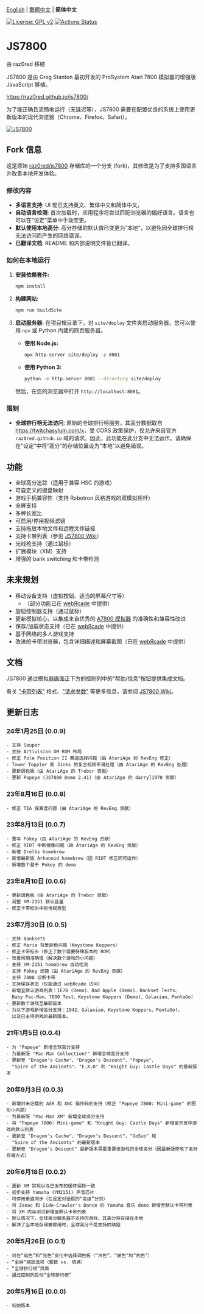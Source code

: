 [English](README.md) | [繁體中文](README.zh-TW.md) | **简体中文**

[![License: GPL v2](https://img.shields.io/badge/License-GPL%20v2-blue.svg)](https://www.gnu.org/licenses/old-licenses/gpl-2.0.en.html)
[![Actions Status](https://github.com/raz0red/js7800/workflows/Build/badge.svg)](https://github.com/raz0red/js7800/actions)

# JS7800

由 raz0red 移植

JS7800 是由 Greg Stanton 最初开发的 ProSystem Atari 7800 模拟器的增强版 JavaScript 移植。

https://raz0red.github.io/js7800/

为了能正确且流畅地运行（无延迟等），JS7800 需要在配置优良的系统上使用更新版本的现代浏览器（Chrome、Firefox、Safari）。

[![JS7800](https://github.com/raz0red/js7800/raw/master/screenshots/screenshot.png)](https://raz0red.github.io/js7800/)

## Fork 信息

这是原始 [raz0red/js7800](https://github.com/raz0red/js7800) 存储库的一个分支 (fork)，其修改是为了支持多国语言并改善本地开发体验。

### 修改内容

*   **多语言支持**: UI 现已支持英文、繁体中文和简体中文。
*   **自动语言检测**: 首次加载时，应用程序将尝试匹配浏览器的偏好语言。语言也可以在“设定”菜单中手动变更。
*   **默认使用本地高分**: 高分存储的默认值已变更为“本地”，以避免因全球排行榜无法访问而产生的网络错误。
*   **已翻译文档**: README 和内部说明文件皆已翻译。

### 如何在本地运行

1.  **安装依赖套件:**
    ```sh
    npm install
    ```

2.  **构建网站:**
    ```sh
    npm run buildSite
    ```

3.  **启动服务器:**
    在项目根目录下，对 `site/deploy` 文件夹启动服务器。您可以使用 `npx` 或 Python 内建的网页服务器。

    *   **使用 Node.js:**
        ```sh
        npx http-server site/deploy -p 8081
        ```

    *   **使用 Python 3:**
        ```sh
        python -m http.server 8081 --directory site/deploy
        ```
    
    然后，在您的浏览器中打开 `http://localhost:8081`。

### 限制

*   **全球排行榜无法访问**: 原始的全球排行榜服务，其高分数据取自 <https://twitchasylum.com/x>，受 CORS 政策保护，仅允许来自官方 `raz0red.github.io` 域的请求。因此，此功能在此分支中无法运作。请确保在“设定”中将“高分”的存储位置设为“本地”以避免错误。

## 功能

*   全球高分追踪（适用于兼容 HSC 的游戏）
*   可自定义的键盘映射
*   游戏手柄兼容性（支持 Robotron 风格游戏的双模拟摇杆）
*   全屏支持
*   多种长宽比
*   可启用/停用视频滤镜
*   支持拖放本地文件和远程文件链接
*   支持卡带列表（参见 [JS7800 Wiki](https://github.com/raz0red/js7800/wiki/Cartridge%20Lists)）
*   光线枪支持（通过鼠标）
*   扩展模块（XM）支持
*   增强的 bank switching 和卡带检测

## 未来规划

*   移动设备支持（虚拟按钮、适当的屏幕尺寸等）
    *   （部分功能已在 [webЯcade](https://www.webrcade.com) 中提供）
*   旋钮控制器支持（通过鼠标）
*   更新模拟核心，以集成来自优秀的 [A7800 模拟器](http://7800.8bitdev.org/index.php/A7800_Emulator) 的准确性和兼容性改进
*   保存/加载状态支持（已在 [webЯcade](https://www.webrcade.com) 中提供）
*   基于网络的多人游戏支持
*   改进的卡带浏览器，包含详细描述和屏幕截图（已在 [webЯcade](https://www.webrcade.com) 中提供）

## 文档

JS7800 通过模拟器画面正下方的控制列中的“帮助/信息”按钮提供集成文档。

有关 ["卡带列表"](https://github.com/raz0red/js7800/wiki/Cartridge%20Lists) 格式、["请求参数"](https://github.com/raz0red/js7800/wiki/Request%20Parameters) 等更多信息，请参阅 [JS7800 Wiki](https://github.com/raz0red/js7800/wiki)。

## 更新日志

### 24年1月25日 (0.0.9)
    - 支持 Souper
    - 支持 Activision OM ROM 布局
    - 修正 Pole Position II 赛道选择问题（由 AtariAge 的 RevEng 修正）
    - Tower Toppler 和 Jinks 的复合视频平滑处理（由 AtariAge 的 RevEng 处理）
    - 更新调色板（由 AtariAge 的 Trebor 贡献）
    - 更新 Popeye (JS7800 Demo 2.41)（由 AtariAge 的 darryl1970 贡献）

### 23年8月16日 (0.0.8)
    - 修正 TIA 保真度问题（由 AtariAge 的 RevEng 贡献）

### 23年8月13日 (0.0.7)
    - 重写 Pokey（由 AtariAge 的 RevEng 贡献）
    - 修正 RIOT 中断镜像问题（由 AtariAge 的 RevEng 贡献）
    - 新增 Drelbs homebrew
    - 新增最新版 Arkanoid homebrew（因 RIOT 修正而可运作）
    - 新增数个基于 Pokey 的 demo

### 23年8月10日 (0.0.6)
    - 更新调色板（由 AtariAge 的 Trebor 贡献）
    - 调整 YM-2151 默认音量
    - 修正卡带标头中的电视类型

### 23年7月30日 (0.0.5)
    - 支持 Banksets
    - 修正 Maria 背景颜色问题（Keystone Koppers）
    - 修正卡带标头（修正了数个需要特殊版本的 ROM）
    - 改善周期准确性（解决数个游戏的小问题）
    - 支持 YM-2151 homebrew 自动检测
    - 支持 Pokey 滤镜（由 AtariAge 的 RevEng 贡献）
    - 支持 7800 诊断卡带
    - 支持保存状态（仅能通过 webЯcade 访问）
    - 新增至默认游戏列表：IE78 (Demo)、Bad Apple (Demo)、Bankset Tests、
      Baby Pac-Man、7800 Test、Keystone Koppers (Demo)、Galaxian、PentaGo!
    - 更新数个游戏至最新版本
    - 为以下游戏新增高分支持：1942、Galaxian、Keystone Koppers、PentaGo!、
      以及已支持游戏的最新版本。

### 21年1月5日 (0.0.4)
    - 为 "Popeye" 新增全球高分支持
    - 为最新版 "Pac-Man Collection!" 新增全球高分支持
    - 更新至 "Dragon's Cache"、"Dragon's Descent"、"Popeye"、
      "Spire of the Ancients"、"E.X.O" 和 "Knight Guy: Castle Days" 的最新版本

### 20年9月3日 (0.0.3)
    - 新增对未记载的 ASR 和 ANC 操作码的支持（修正 "Popeye 7800: Mini-game" 的图形小问题）
    - 为最新版 "Pac-Man XM" 新增全球高分支持
    - 将 "Popeye 7800: Mini-game" 和 "Knight Guy: Castle Days" 新增至开发中游戏的默认列表
    - 更新至 "Dragon's Cache"、"Dragon's Descent"、"GoSub" 和
      "Spire of the Ancients" 的最新版本
    - 更新至 "Dragon's Descent" 最新版本需要重置该游戏的全球高分（因最新版修改了高分存储方式）

### 20年6月18日 (0.0.2)
    - 更新 XM 实现以与已发布的硬件保持一致
    - 初步支持 Yamaha (YM2151) 声音芯片
    - 可停用垂直同步（在设定对话框的“高级”分页）
    - 将 Zanac 和 Side-Crawler's Dance 的 Yamaha 音乐 demo 新增至默认卡带列表
    - 将 XM 内存测试新增至默认卡带列表
    - 默认情况下，全球高分服务器不支持的游戏，其高分将存储在本地
    - 解决了当本地存储被停用时，全球高分不受支持的缺陷

### 20年5月26日 (0.0.1)
    - 可在“暗色”和“亮色”变化中选择调色板（“冷色”、“暖色”和“热色”）
    - “全屏”缩放选项（整数 vs. 填满）
    - “全球排行榜”页面
    - 通过控制列启动“全球排行榜”

### 20年5月16日 (0.0.0)
    - 初始版本
